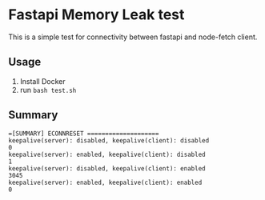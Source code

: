 # Fastapi Memory Leak test

This is a simple test for connectivity between fastapi and node-fetch client.

## Usage

1. Install Docker
2. run `bash test.sh`

## Summary

```
=[SUMMARY] ECONNRESET ====================
keepalive(server): disabled, keepalive(client): disabled
0
keepalive(server): enabled, keepalive(client): disabled
1
keepalive(server): disabled, keepalive(client): enabled
3045
keepalive(server): enabled, keepalive(client): enabled
0
```

